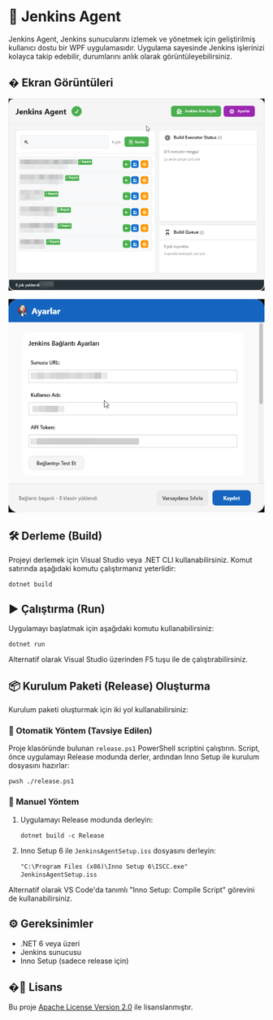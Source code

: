 # 🚀 Jenkins Agent

Jenkins Agent, Jenkins sunucularını izlemek ve yönetmek için geliştirilmiş kullanıcı dostu bir WPF uygulamasıdır. Uygulama sayesinde Jenkins işlerinizi kolayca takip edebilir, durumlarını anlık olarak görüntüleyebilirsiniz.

## �️ Ekran Görüntüleri

<p align="center">
  <img src="Resources/screenshots/1.png" alt="Jenkins Agent Ana Ekran" width="600" />
</p>

<p align="center">
  <img src="Resources/screenshots/2.png" alt="Jenkins Agent Detay" width="600" />
</p>

## 🛠️ Derleme (Build)
Projeyi derlemek için Visual Studio veya .NET CLI kullanabilirsiniz. Komut satırında aşağıdaki komutu çalıştırmanız yeterlidir:

```
dotnet build
```

## ▶️ Çalıştırma (Run)
Uygulamayı başlatmak için aşağıdaki komutu kullanabilirsiniz:

```
dotnet run
```

Alternatif olarak Visual Studio üzerinden F5 tuşu ile de çalıştırabilirsiniz.

## 📦 Kurulum Paketi (Release) Oluşturma
Kurulum paketi oluşturmak için iki yol kullanabilirsiniz:

### 🤖 Otomatik Yöntem (Tavsiye Edilen)

Proje klasöründe bulunan `release.ps1` PowerShell scriptini çalıştırın. Script, önce uygulamayı Release modunda derler, ardından Inno Setup ile kurulum dosyasını hazırlar:

```
pwsh ./release.ps1
```

### 📝 Manuel Yöntem

1. Uygulamayı Release modunda derleyin:
   ```
   dotnet build -c Release
   ```
2. Inno Setup 6 ile `JenkinsAgentSetup.iss` dosyasını derleyin:
   ```
   "C:\Program Files (x86)\Inno Setup 6\ISCC.exe" JenkinsAgentSetup.iss
   ```

Alternatif olarak VS Code'da tanımlı "Inno Setup: Compile Script" görevini de kullanabilirsiniz.

## ⚙️ Gereksinimler
- .NET 6 veya üzeri
- Jenkins sunucusu
- Inno Setup (sadece release için)

## �📄 Lisans
Bu proje [Apache License Version 2.0](LICENSE) ile lisanslanmıştır.
